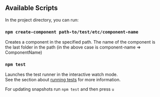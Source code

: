 ## Available Scripts

In the project directory, you can run:

### `npm create-component path-to/test/etc/component-name`

Creates a component in the specified path. The name of the component is the last folder in the path (in the above case is component-name => ComponentName)

### `npm test`

Launches the test runner in the interactive watch mode.<br />
See the section about [running tests](https://facebook.github.io/create-react-app/docs/running-tests) for more information.

For updating snapshots run `npm test` and then press `u`

